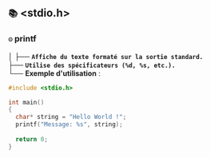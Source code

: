 ## `📚` <stdio.h>

### `⚙️` printf
  │
  ├── **`Affiche du texte formaté sur la sortie standard.`**  
  ├── **`Utilise des spécificateurs (%d, %s, etc.).`**  
  └── **Exemple d'utilisation** :

```c
#include <stdio.h>

int main()
{
  char* string = "Hello World !";
  printf("Message: %s", string);
  
  return 0;
}

